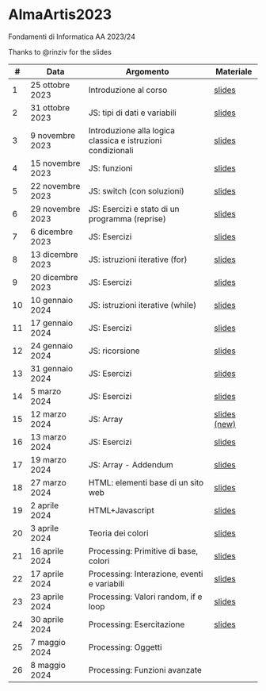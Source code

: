# AlmaArtis2023
Fondamenti di Informatica AA 2023/24

Thanks to @rinziv for the slides

| #  | Data | Argomento | Materiale |
| -- | ---- | --------- | --------- |
| 1  | 25 ottobre 2023  | Introduzione al corso  | [slides](https://github.com/prafra/AlmaArtis2023/blob/main/slides/01_intro.pdf) |
| 2  | 31 ottobre 2023  | JS: tipi di dati e variabili  | [slides](https://github.com/prafra/AlmaArtis2023/blob/main/slides/02_javascript.pdf) |
| 3  | 9 novembre 2023  | Introduzione alla logica classica e istruzioni condizionali  | [slides](https://github.com/prafra/AlmaArtis2023/blob/main/slides/03_logica_if.pdf)  |
| 4  | 15 novembre 2023  | JS: funzioni | [slides](https://github.com/prafra/AlmaArtis2023/blob/main/slides/04_funzioni_new.pdf)  |
| 5  | 22 novembre 2023  | JS: switch (con soluzioni) | [slides](https://github.com/prafra/AlmaArtis2023/blob/main/slides/05_esercizi_switch_new.pdf)  |
| 6  | 29 novembre 2023  | JS: Esercizi e stato di un programma (reprise) | [slides](https://github.com/prafra/AlmaArtis2023/blob/main/slides/06_ambienti_stato.pdf)  |
| 7  | 6 dicembre 2023  | JS: Esercizi  |   [slides](https://github.com/prafra/AlmaArtis2023/blob/main/slides/07_esercizi.pdf) |
| 8  | 13 dicembre 2023  | JS: istruzioni iterative (for) |  [slides](https://github.com/prafra/AlmaArtis2023/blob/main/slides/08_iterazioni.pdf) |
| 9  | 20 dicembre 2023  | JS: Esercizi  |  [slides](https://github.com/prafra/AlmaArtis2023/blob/main/slides/09_esercizi.pdf) |
| 10  | 10 gennaio 2024  |  JS: istruzioni iterative (while)  |  [slides](https://github.com/prafra/AlmaArtis2023/blob/main/slides/10_javascript_while_new.pdf) |
| 11  | 17 gennaio 2024  |  JS: Esercizi  |  [slides](https://github.com/prafra/AlmaArtis2023/blob/main/slides/11_javascript_esercizi.pdf)   |
| 12  | 24 gennaio 2024  | JS: ricorsione  |  [slides](https://github.com/prafra/AlmaArtis2023/blob/main/slides/12_ricorsione.pdf)  |
| 13 | 31 gennaio 2024  |  JS: Esercizi  |  [slides](https://github.com/prafra/AlmaArtis2023/blob/main/slides/13_esercizi_ricorsione.pdf)   |
| 14 | 5 marzo 2024  | JS: Esercizi |   [slides](https://github.com/prafra/AlmaArtis2023/blob/main/slides/14_javascript_esercizi.pdf)  |
| 15 | 12 marzo 2024  | JS: Array  |  [slides (new)](https://github.com/prafra/AlmaArtis2023/blob/main/slides/15_javascript_array_new.pdf)   |
| 16 | 13 marzo 2024  | JS: Esercizi  | [slides](https://github.com/prafra/AlmaArtis2023/blob/main/slides/16_javascript_esercizi.pdf)    |
| 17 | 19 marzo 2024 | JS: Array - Addendum | [slides](https://github.com/prafra/AlmaArtis2023/blob/main/slides/17_javascript_array_add.pdf) | 
| 18 | 27 marzo 2024 | HTML: elementi base di un sito web |  [slides](https://github.com/prafra/AlmaArtis2023/blob/main/slides/18_website.pdf) | 
| 19 | 2 aprile 2024 | HTML+Javascript | [slides](https://github.com/prafra/AlmaArtis2023/blob/main/slides/19_website2.pdf) | 
| 20 | 3 aprile 2024 | Teoria dei colori | [slides](https://github.com/prafra/AlmaArtis2023/blob/main/slides/20_Teoria_dei_colori.pdf) | 
| 21 | 16 aprile 2024 | Processing: Primitive di base, colori | [slides](https://github.com/prafra/AlmaArtis2023/blob/main/slides/21_processing.pdf)  | 
| 22 | 17 aprile 2024 | Processing: Interazione, eventi e variabili | [slides](https://github.com/prafra/AlmaArtis2023/blob/main/slides/22_processing_variabili.pdf)  | 
| 23 | 23 aprile 2024  | Processing: Valori random, if e loop | [slides](https://github.com/prafra/AlmaArtis2023/blob/main/slides/23_processing_if_loop.pdf)  | 
| 24 | 30 aprile 2024 | Processing: Esercitazione |  [slides](https://github.com/prafra/AlmaArtis2023/blob/main/slides/24_processing_esercizi.pdf)  |
| 25 | 7 maggio 2024 | Processing: Oggetti | | 
| 26 | 8 maggio 2024 | Processing: Funzioni avanzate | |
